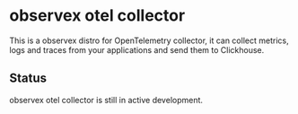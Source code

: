 # observex otel collector

This is a observex distro for OpenTelemetry collector, it can collect metrics, logs and traces from your applications and send them to Clickhouse.


## Status 

observex otel collector is still in active development.